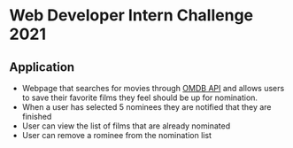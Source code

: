 # Web Developer Intern Challenge 2021 

## Application
* Webpage that searches for movies through [OMDB API](http://www.omdbapi.com/) and allows users to save their favorite films they feel should be up for nomination. 
* When a user has selected 5 nominees they are notified that they are finished
* User can view the list of films that are already nominated 
* User can remove a rominee from the nomination list 

